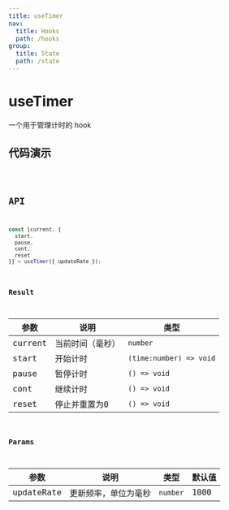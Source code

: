 ```yaml
---
title: useTimer
nav:
  title: Hooks
  path: /hooks
group:
  title: State
  path: /state
---
```


# useTimer

一个用于管理计时的 hook

## 代码演示

<code src="./demo/demo1.tsx" />

## API

```javascript
const [current, {
  start,
  pause,
  cont,
  reset
}] = useTimer({ updateRate });
```

### Result

| 参数       | 说明              | 类型                      |
|-----------|-------------------|---------------------------|
| current   | 当前时间（毫秒）     | `number`                  |
| start     | 开始计时            | `(time:number) => void`   |
| pause     | 暂停计时            | `() => void`              |
| cont      | 继续计时            | `() => void`              |
| reset     | 停止并重置为0       | `() => void`              |

### Params

| 参数         | 说明                  | 类型     | 默认值 |
|--------------|-----------------------|----------|--------|
| updateRate   | 更新频率，单位为毫秒     | `number` | 1000   |